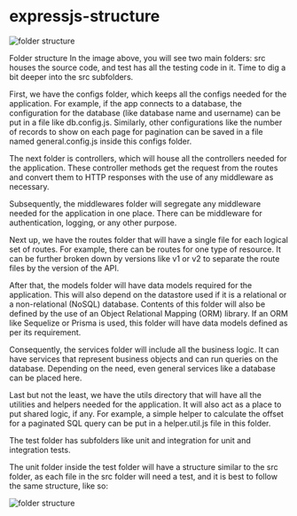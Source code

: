 # expressjs-structure

<img src="https://imgur.com/QpKhOoq.png" alt="folder structure"/>

Folder structure
In the image above, you will see two main folders: src houses the source code, and test has all the testing code in it. Time to dig a bit deeper into the src subfolders.

First, we have the configs folder, which keeps all the configs needed for the application. For example, if the app connects to a database, the configuration for the database (like database name and username) can be put in a file like db.config.js. Similarly, other configurations like the number of records to show on each page for pagination can be saved in a file named general.config.js inside this configs folder.

The next folder is controllers, which will house all the controllers needed for the application. These controller methods get the request from the routes and convert them to HTTP responses with the use of any middleware as necessary.

Subsequently, the middlewares folder will segregate any middleware needed for the application in one place. There can be middleware for authentication, logging, or any other purpose.

Next up, we have the routes folder that will have a single file for each logical set of routes. For example, there can be routes for one type of resource. It can be further broken down by versions like v1 or v2 to separate the route files by the version of the API.

After that, the models folder will have data models required for the application. This will also depend on the datastore used if it is a relational or a non-relational (NoSQL) database. Contents of this folder will also be defined by the use of an Object Relational Mapping (ORM) library. If an ORM like Sequelize or Prisma is used, this folder will have data models defined as per its requirement.

Consequently, the services folder will include all the business logic. It can have services that represent business objects and can run queries on the database. Depending on the need, even general services like a database can be placed here.

Last but not the least, we have the utils directory that will have all the utilities and helpers needed for the application. It will also act as a place to put shared logic, if any. For example, a simple helper to calculate the offset for a paginated SQL query can be put in a helper.util.js file in this folder.

The test folder has subfolders like unit and integration for unit and integration tests.

The unit folder inside the test folder will have a structure similar to the src folder, as each file in the src folder will need a test, and it is best to follow the same structure, like so:


<img src="https://imgur.com/CyeQhYg.png" alt="folder structure"/>
